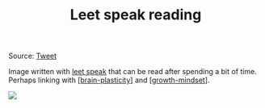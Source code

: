 ﻿---
backlinks:
- title: Growth Mindset
  url: /memex/sense/Teaching/Mathematics/growth-mindset.html
tags: teaching, mathematics, growth-mindset, brain-plasticity
title: Leet speak reading
type: note
---
Source: [Tweet](https://twitter.com/jim_rutt/status/1732164665763893408)

Image written with [leet speak](https://en.wikipedia.org/wiki/Leet) that can be read after spending a bit of time. Perhaps linking with [[brain-plasticity]] and [[growth-mindset]].


![](https://djon.es/assets/memex/sense/Teaching/Mathematics/images/leet-speak-reading.png)

[//begin]: # "Autogenerated link references for markdown compatibility"
[brain-plasticity]: ../../Learning/brain-plasticity "Brain Plasticity"
[growth-mindset]: growth-mindset "Growth Mindset"
[//end]: # "Autogenerated link references"